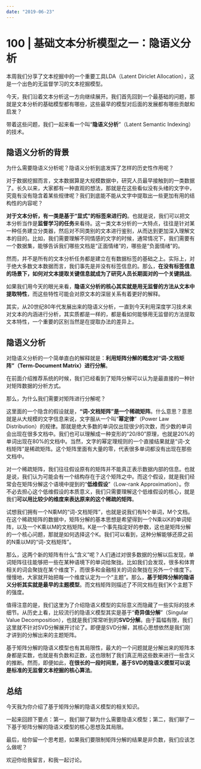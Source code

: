 ```yaml
---
date: "2019-06-23"
---  
```

      
# 100 | 基础文本分析模型之一：隐语义分析
本周我们分享了文本挖掘中的一个重要工具LDA（Latent Diriclet Allocation），这是一个出色的无监督学习的文本挖掘模型。

今天，我们沿着文本分析这一方向继续展开。我们首先回到一个最基础的问题，那就是文本分析的基础模型都有哪些，这些最早的模型对后面的发展都有哪些贡献和启发？

带着这些问题，我们一起来看一个叫“**隐语义分析**”（Latent Semantic Indexing）的技术。

## 隐语义分析的背景

为什么需要隐语义分析呢？隐语义分析到底发挥了怎样的历史性作用呢？

对于数据挖掘而言，文本数据算是大规模数据中，研究人员最早接触到的一类数据了。长久以来，大家都有一种直观的想法，那就是在这些看似没有头绪的文字中，究竟有没有隐含着某些规律呢？我们到底能不能从文字中提取出一些更加有用的结构性的内容呢？

**对于文本分析，有一类是基于“显式”的标签来进行的**。也就是说，我们可以把文本分析当作是**监督学习的任务**来看待。这一类文本分析的一大特点，往往是针对某一种任务建立分类器，然后对不同类别的文本进行鉴别，从而达到更加深入理解文本的目的。比如，我们需要理解不同情感的文字的时候，通常情况下，我们需要有一个数据集，能够告诉我们哪些文档是“正面情绪”的，哪些是“负面情绪”的。

然而，并不是所有的文本分析任务都是建立在有数据标签的基础之上。实际上，对于绝大多数文本数据而言，我们事先是并没有标签信息的。那么，**在没有标签信息的场景下，如何对文本提取关键信息就成为了研究人员长期面对的一个关键挑战**。

如果我们用今天的眼光来看，**隐语义分析的核心其实就是用无监督的方法从文本中提取特性**，而这些特性可能会对原文本的深层关系有着更好的解释。

其实，从20世纪80年代发展出来的隐语义分析，一直到今天利用深度学习技术来对文本的内涵进行分析，其实质都是一样的，都是看如何能够用无监督的方法提取文本特性，一个重要的区别当然是在提取办法的差异上。

## 隐语义分析

对隐语义分析的一个简单直白的解释就是：**利用矩阵分解的概念对“词-文档矩阵”（Term-Document Matrix）进行分解**。

在前面介绍推荐系统的时候，我们已经看到了矩阵分解可以认为是最直接的一种针对矩阵数据的分析方式。

那么，为什么我们需要对矩阵进行分解呢？

<!-- [[[read_end]]] -->

这里面的一个隐含的假设就是，**“词-文档矩阵”是一个稀疏矩阵**。什么意思？意思就是从大规模的文字信息来说，文字服从一个叫“**幂定律**”（Power Law Distribution）的规律。那就是绝大多数的单词仅出现很少的次数，而少数的单词会出现在很多文档中。我们也可以理解成一种变形的“20/80”原理，也就是20\%的单词出现在80\%的文档中。当然，文字的幂定理规则的一个直接结果就是“词-文档矩阵”是稀疏矩阵。这个矩阵里面有大量的零，代表很多单词都没有出现在那些文档中。

对一个稀疏矩阵，我们往往假设原有的矩阵并不能真正表示数据内部的信息。也就是说，我们认为可能会有一个结构存在于这个矩阵之中。而这个假设，就是我们经常会在矩阵分解这个语境中提到的“**低维假设**”（Low-rank Approximation）。你不必去担心这个低维假设的本质意义，我们只需要理解这个低维假设的核心，就是我们**可以用比较少的维度来表达原来的这个稀疏的矩阵**。

试想我们拥有一个N乘M的“词-文档矩阵”，也就是说我们有N个单词，M个文档。在这个稀疏矩阵的数据中，矩阵分解的基本思想是希望得到一个N乘以K的单词矩阵，以及一个K乘以M的文档矩阵。K是一个事先指定好的参数，这也是矩阵分解的一个核心问题，那就是如何选择这个K。我们可以看到，这种分解能够还原之前的N乘以M的“词-文档矩阵”。

那么，这两个新的矩阵有什么“含义”呢？人们通过对很多数据的分解以后发现，单词矩阵往往能够把一些在某种语境下的单词给聚拢。比如我们会发现，很多和体育相关的词会聚拢在某个维度下，而很多和金融相关的词会聚拢在另外一个维度下。慢慢地，大家就开始把每一个维度认定为一个“主题”。那么，**基于矩阵分解的隐语义分析其实就是最早的主题模型**。而文档矩阵则描述了不同文档在我们K个主题下的强度。

值得注意的是，我们这里为了介绍隐语义模型的实际意义而隐藏了一些实际的技术细节。从历史上看，比较流行的隐语义模型其实是基于“**奇异值分解**”（Singular Value Decomposition），也就是我们常常听到的**SVD分解**。由于篇幅有限，我们这里就不针对SVD分解展开讨论了。即便是SVD分解，其核心思想依然是我们刚才讲到的分解出来的主题矩阵。

基于矩阵分解的隐语义模型也有其局限性，最大的一个问题就是分解出来的矩阵本身都是实数，也就是有负数和正数，这也限制了我们真正用这些数来进行一些含义的推断。然而，即便如此，**在很长的一段时间里，基于SVD的隐语义模型可以说是标准的无监督文本挖掘的核心算法**。

## 总结

今天我为你介绍了基于矩阵分解的隐语义模型的相关知识。

一起来回顾下要点：第一，我们聊了聊为什么需要隐语义模型；第二，我们聊了一下基于矩阵分解的隐语义模型的核心思想及其局限。

最后，给你留一个思考题，如果我们要限制矩阵分解的结果是非负数，我们应该怎么做呢？

欢迎你给我留言，和我一起讨论。